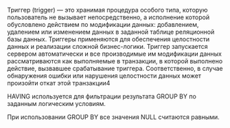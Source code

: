 Триггер (trigger) — это хранимая процедура особого типа, которую пользователь не вызывает непосредственно, а исполнение которой обусловлено действием по модификации данных: добавлением, удалением или изменением данных в заданной таблице реляционной базы данных. Триггеры применяются для обеспечения целостности данных и реализации сложной бизнес-логики. Триггер запускается сервером автоматически и все производимые им модификации данных рассматриваются как выполняемые в транзакции, в которой выполнено действие, вызвавшее срабатывание триггера. Соответственно, в случае обнаружения ошибки или нарушения целостности данных может произойти откат этой транзакции4

HAVING используется для фильтрации результата GROUP BY по заданным логическим условиям.

При использовании GROUP BY все значения NULL считаются равными.


